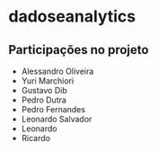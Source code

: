 # dadoseanalytics
## Participações no projeto
- Alessandro Oliveira
- Yuri Marchiori
- Gustavo Dib
- Pedro Dutra
- Pedro Fernandes
- Leonardo Salvador
- Leonardo
- Ricardo
